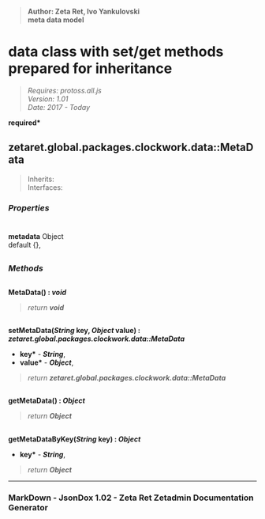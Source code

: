 > __Author: Zeta Ret, Ivo Yankulovski__  
> __meta data model__  
# data class with set/get methods prepared for inheritance  
> *Requires: protoss.all.js*  
> *Version: 1.01*  
> *Date: 2017 - Today*  

__required*__

## zetaret.global.packages.clockwork.data::MetaData  
> Inherits:   
> Interfaces:   

### *Properties*  

#  
__metadata__ Object  
default {},   


##  
### *Methods*  

##  
__MetaData() : *void*__  
  
> *return __void__*  

##  
__setMetaData(*String* key, *Object* value) : *zetaret.global.packages.clockwork.data::MetaData*__  
  
- __key*__ - __*String*__,   
- __value*__ - __*Object*__,   
> *return __zetaret.global.packages.clockwork.data::MetaData__*  

##  
__getMetaData() : *Object*__  
  
> *return __Object__*  

##  
__getMetaDataByKey(*String* key) : *Object*__  
  
- __key*__ - __*String*__,   
> *return __Object__*  

---  
### MarkDown - JsonDox 1.02 - Zeta Ret Zetadmin Documentation Generator
